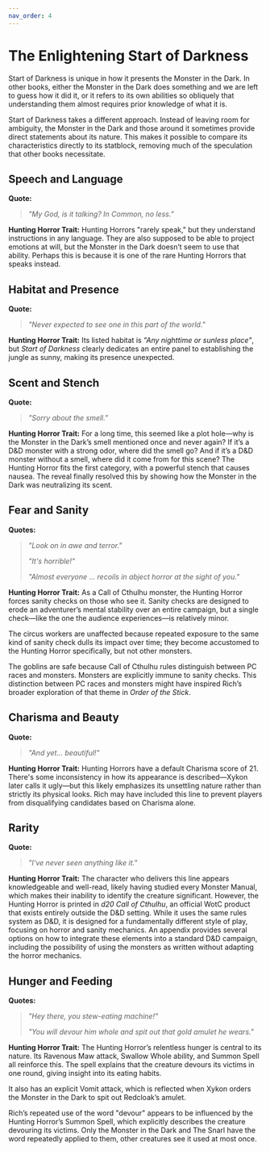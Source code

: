 ```yaml
---
nav_order: 4
---
```

# The Enlightening Start of Darkness

Start of Darkness is unique in how it presents the Monster in the Dark. In other books, either the Monster in the Dark does something and we are left to guess how it did it, or it refers to its own abilities so obliquely that understanding them almost requires prior knowledge of what it is.

Start of Darkness takes a different approach. Instead of leaving room for ambiguity, the Monster in the Dark and those around it sometimes provide direct statements about its nature. This makes it possible to compare its characteristics directly to its statblock, removing much of the speculation that other books necessitate.

## **Speech and Language**

**Quote:**

> *"My God, is it talking? In Common, no less."*

**Hunting Horror Trait:** Hunting Horrors "rarely speak," but they understand instructions in any language. They are also supposed to be able to project emotions at will, but the Monster in the Dark doesn’t seem to use that ability. Perhaps this is because it is one of the rare Hunting Horrors that speaks instead.

## **Habitat and Presence**

**Quote:**

> *"Never expected to see one in this part of the world."*

**Hunting Horror Trait:** Its listed habitat is *"Any nighttime or sunless place"*, but *Start of Darkness* clearly dedicates an entire panel to establishing the jungle as sunny, making its presence unexpected.

## **Scent and Stench**

**Quote:**

> *"Sorry about the smell."*

**Hunting Horror Trait:** For a long time, this seemed like a plot hole—why is the Monster in the Dark’s smell mentioned once and never again? If it’s a D&D monster with a strong odor, where did the smell go? And if it’s a D&D monster without a smell, where did it come from for this scene? The Hunting Horror fits the first category, with a powerful stench that causes nausea. The reveal finally resolved this by showing how the Monster in the Dark was neutralizing its scent.

## **Fear and Sanity**

**Quotes:**

> *"Look on in awe and terror."*
>
> *"It's horrible!"*
>
> *"Almost everyone ... recoils in abject horror at the sight of you."*

**Hunting Horror Trait:** As a Call of Cthulhu monster, the Hunting Horror forces sanity checks on those who see it. Sanity checks are designed to erode an adventurer’s mental stability over an entire campaign, but a single check—like the one the audience experiences—is relatively minor.

The circus workers are unaffected because repeated exposure to the same kind of sanity check dulls its impact over time; they become accustomed to the Hunting Horror specifically, but not other monsters.

The goblins are safe because Call of Cthulhu rules distinguish between PC races and monsters. Monsters are explicitly immune to sanity checks. This distinction between PC races and monsters might have inspired Rich’s broader exploration of that theme in *Order of the Stick*.

## **Charisma and Beauty**

**Quote:**

> *"And yet... beautiful!"*

**Hunting Horror Trait:** Hunting Horrors have a default Charisma score of 21. There's some inconsistency in how its appearance is described—Xykon later calls it ugly—but this likely emphasizes its unsettling nature rather than strictly its physical looks. Rich may have included this line to prevent players from disqualifying candidates based on Charisma alone.

## **Rarity**

**Quote:**

> *"I've never seen anything like it."*

**Hunting Horror Trait:** The character who delivers this line appears knowledgeable and well-read, likely having studied every Monster Manual, which makes their inability to identify the creature significant. However, the Hunting Horror is printed in *d20 Call of Cthulhu*, an official WotC product that exists entirely outside the D&D setting. While it uses the same rules system as D&D, it is designed for a fundamentally different style of play, focusing on horror and sanity mechanics. An appendix provides several options on how to integrate these elements into a standard D&D campaign, including the possibility of using the monsters as written without adapting the horror mechanics.

## **Hunger and Feeding**

**Quotes:**

> *"Hey there, you stew-eating machine!"*
>
> *"You will devour him whole and spit out that gold amulet he wears."*

**Hunting Horror Trait:** The Hunting Horror’s relentless hunger is central to its nature. Its Ravenous Maw attack, Swallow Whole ability, and Summon Spell all reinforce this. The spell explains that the creature devours its victims in one round, giving insight into its eating habits.

It also has an explicit Vomit attack, which is reflected when Xykon orders the Monster in the Dark to spit out Redcloak’s amulet.

Rich’s repeated use of the word "devour" appears to be influenced by the Hunting Horror’s Summon Spell, which explicitly describes the creature devouring its victims. Only the Monster in the Dark and The Snarl have the word repeatedly applied to them, other creatures see it used at most once.
